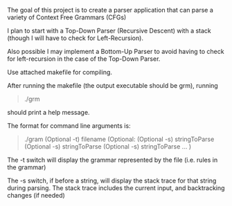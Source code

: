 The goal of this project is to create a parser application that can
parse a variety of Context Free Grammars (CFGs)

I plan to start with a Top-Down Parser (Recursive Descent) with a stack (though I will have to check for Left-Recursion).

Also possible I may implement a Bottom-Up Parser to avoid having to check for left-recursion in the case of the Top-Down Parser.

Use attached makefile for compiling.

After running the makefile (the output executable should be grm), running 

> ./grm

should print a help message.

The format for command line arguments is:

> ./gram (Optional -t) filename (Optional:   (Optional -s) stringToParse (Optional -s) stringToParse (Optional -s) stringToParse ... )

The -t switch will display the grammar represented by the file (i.e. rules in the grammar)

The -s switch, if before a string, will display the stack trace for that string during parsing. The stack trace includes the current input, and backtracking changes (if needed)
